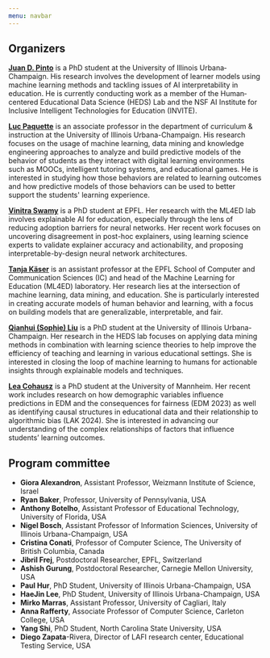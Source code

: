 ```yaml
---
menu: navbar
---
```


## Organizers


[**Juan D. Pinto**](https://jdpinto.com) is a PhD student at the University of Illinois Urbana‐Champaign. His research involves the development of learner models using machine learning methods and tackling issues of AI interpretability in education. He is currently conducting work as a member of the Human‐centered Educational Data Science (HEDS) Lab and the NSF AI Institute for Inclusive Intelligent Technologies for Education (INVITE).

[**Luc Paquette**](https://education.illinois.edu/faculty/luc-paquette) is an associate professor in the department of curriculum \& instruction at the University of Illinois Urbana-Champaign. His research focuses on the usage of machine learning, data mining and knowledge engineering approaches to analyze and build predictive models of the behavior of students as they interact with digital learning environments such as MOOCs, intelligent tutoring systems, and educational games. He is interested in studying how those behaviors are related to learning outcomes and how predictive models of those behaviors can be used to better support the students' learning experience.

[**Vinitra Swamy**](https://vinitra.github.io) is a PhD student at EPFL. Her research with the ML4ED lab involves explainable AI for education, especially through the lens of reducing adoption barriers for neural networks. Her recent work focuses on uncovering disagreement in post-hoc explainers, using learning science experts to validate explainer accuracy and actionability, and proposing interpretable-by-design neural network architectures.

[**Tanja Käser**](https://people.epfl.ch/tanja.kaeser/?lang=en) is an assistant professor at the EPFL School of Computer and Communication Sciences (IC) and head of the Machine Learning for Education (ML4ED) laboratory. Her research lies at the intersection of machine learning, data mining, and education. She is particularly interested in creating accurate models of human behavior and learning, with a focus on building models that are generalizable, interpretable, and fair.

[**Qianhui (Sophie) Liu**](https://education.illinois.edu/people/sophie-liu) is a PhD student at the University of Illinois Urbana-Champaign. Her research in the HEDS lab focuses on applying data mining methods in combination with learning science theories to help improve the efficiency of teaching and learning in various educational settings. She is interested in closing the loop of machine learning to humans for actionable insights through explainable models and techniques.

[**Lea Cohausz**](https://lea-cohausz.github.io) is a PhD student at the University of Mannheim. Her recent work includes research on how demographic variables influence predictions in EDM and the consequences for fairness (EDM 2023) as well as identifying causal structures in educational data and their relationship to algorithmic bias (LAK 2024). She is interested in advancing our understanding of the complex relationships of factors that influence students’ learning outcomes.


## Program committee

- **Giora Alexandron**, Assistant Professor, Weizmann Institute of Science, Israel
- **Ryan Baker**, Professor, University of Pennsylvania, USA
- **Anthony Botelho**, Assistant Professor of Educational Technology, University of Florida, USA
- **Nigel Bosch**, Assistant Professor of Information Sciences, University of Illinois Urbana-Champaign, USA
- **Cristina Conati**, Professor of Computer Science, The University of British Columbia, Canada
- **Jibril Frej**, Postdoctoral Researcher, EPFL, Switzerland
- **Ashish Gurung**, Postdoctoral Researcher, Carnegie Mellon University, USA
- **Paul Hur**, PhD Student, University of Illinois Urbana-Champaign, USA
- **HaeJin Lee**, PhD Student, University of Illinois Urbana-Champaign, USA
- **Mirko Marras**, Assistant Professor, University of Cagliari, Italy
- **Anna Rafferty**, Associate Professor of Computer Science, Carleton College, USA
- **Yang Shi**, PhD Student, North Carolina State University, USA
- **Diego Zapata**-Rivera, Director of LAFI research center, Educational Testing Service, USA
